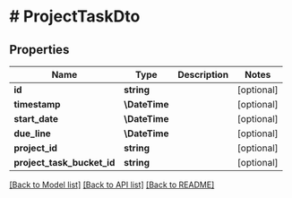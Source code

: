 # # ProjectTaskDto

## Properties

Name | Type | Description | Notes
------------ | ------------- | ------------- | -------------
**id** | **string** |  | [optional]
**timestamp** | **\DateTime** |  | [optional]
**start_date** | **\DateTime** |  | [optional]
**due_line** | **\DateTime** |  | [optional]
**project_id** | **string** |  | [optional]
**project_task_bucket_id** | **string** |  | [optional]

[[Back to Model list]](../../README.md#models) [[Back to API list]](../../README.md#endpoints) [[Back to README]](../../README.md)

